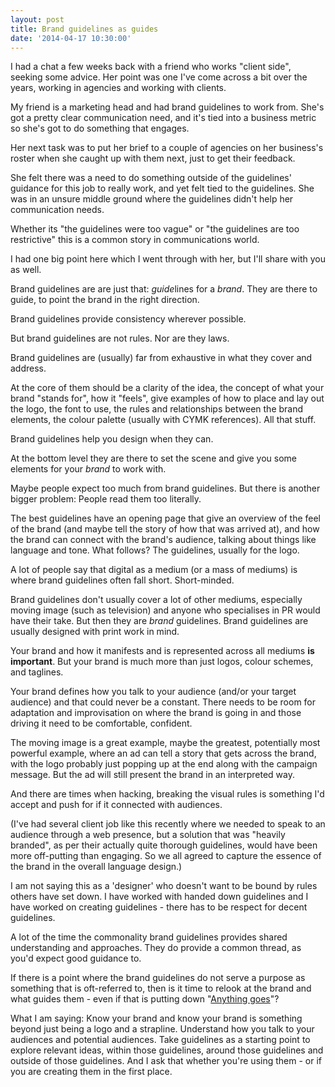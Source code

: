 ```yaml
---
layout: post
title: Brand guidelines as guides
date: '2014-04-17 10:30:00'
---
```


I had a chat a few weeks back with a friend who works "client side", seeking some advice. Her point was one I've come across a bit over the years, working in agencies and working with clients.

My friend is a marketing head and had brand guidelines to work from. She's got a pretty clear communication need, and it's tied into a business metric so she's got to do something that engages.

Her next task was to put her brief to a couple of agencies on her business's roster when she caught up with them next, just to get their feedback.

She felt there was a need to do something outside of the guidelines' guidance for this job to really work, and yet felt tied to the guidelines.  She was in an unsure middle ground where the guidelines didn't help her communication needs.

Whether its "the guidelines were too vague" or "the guidelines are too restrictive" this is a common story in communications world.

I had one big point here which I went through with her, but I'll share with you as well.

Brand guidelines are are just that: *guide*lines for a *brand*. They are there to guide, to point the brand in the right direction.

Brand guidelines provide consistency wherever possible. 

But brand guidelines are not rules. Nor are they laws.

Brand guidelines are (usually) far from exhaustive in what they cover and address.

At the core of them should be a clarity of the idea, the concept of what your brand "stands for", how it "feels", give examples of how to place and lay out the logo, the font to use, the rules and relationships between the brand elements, the colour palette (usually with CYMK references). All that stuff.

Brand guidelines help you design when they can.

At the bottom level they are there to set the scene and give you some elements for your *brand* to work with.

Maybe people expect too much from brand guidelines. But there is another bigger problem: People read them too literally.

The best guidelines have an opening page that give an overview of the feel of the brand (and maybe tell the story of how that was arrived at), and how the brand can connect with the brand's audience, talking about things like language and tone. What follows? The guidelines, usually for the logo.

A lot of people say that digital as a medium (or a mass of mediums) is where brand guidelines often fall short. Short-minded.

Brand guidelines don't usually cover a lot of other mediums, especially moving image (such as television) and anyone who specialises in PR would have their take. But then they are *brand* guidelines. Brand guidelines are usually designed with print work in mind.

Your brand and how it manifests and is represented across all mediums **is important**. But your brand is much more than just logos, colour schemes, and taglines.

Your brand defines how you talk to your audience (and/or your target audience) and that could never be a constant. There needs to be room for adaptation and improvisation on where the brand is going in and those driving it need to be comfortable, confident.

The moving image is a great example, maybe the greatest, potentially most powerful example, where an ad can tell a story that gets across the brand, with the  logo probably just popping up at the end along with the campaign message. But the ad will still present the brand in an interpreted way.

And there are times when hacking, breaking the visual rules is something I'd accept and push for if it connected with audiences.

(I've had several client job like this recently where we needed to speak to an audience through a web presence, but a solution that was "heavily branded", as per their actually quite thorough guidelines, would have been more off-putting than engaging. So we all agreed to capture the essence of the brand in the overall language design.)

I am not saying this as a 'designer' who doesn't want to be bound by rules others have set down. I have worked with handed down guidelines and I have worked on creating guidelines - there has to be respect for decent guidelines.

A lot of the time the commonality brand guidelines provides shared understanding and approaches. They do provide a common thread, as you'd expect good guidance to.

If there is a point where the brand guidelines do not serve a purpose as something that is oft-referred to, then is it time to relook at the brand and what guides them - even if that is putting down "[Anything goes](http://www.youtube.com/watch?v=N1H9eKWPGRo)"?

What I am saying: Know your brand and know your brand is something beyond just being a logo and a strapline. Understand how you talk to your audiences and potential audiences. Take guidelines as a starting point to explore relevant ideas, within those guidelines, around those guidelines and outside of those guidelines. And I ask that whether you're using them - or if you are creating them in the first place.